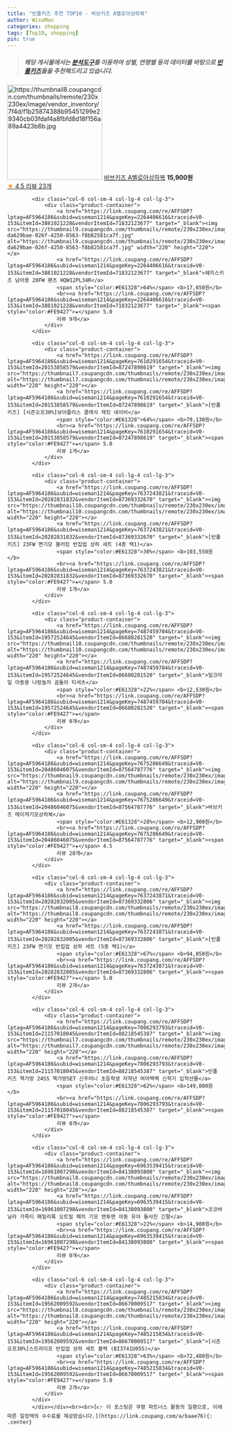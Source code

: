 ```yaml
---
title: "빈폴키즈 추천 TOP10 - 바브키즈 A벨로아상하복"
author: WiseMan
categories: shopping
tags: [Top10, shopping]
pin: true
---
```


> ##### 해당 게시물에서는 [**분석도구**](https://itemscout.io/)를 이용하여 **성별**, **연령별** 등의 데이터를 바탕으로 [**빈폴키즈**](https://link.coupang.com/a/baae76)들을 추천해드리고 있습니다.
<div class="container"><div class="row">
            <div class="col-6 col-sm-4 col-lg-4 col-lg-3">
                <div class="product-container">
                    <a href="https://link.coupang.com/re/AFFSDP?lptag=AF5964186&subid=wiseman1214&pageKey=7707496468&traceid=V0-153&itemId=20652058088&vendorItemId=87760323037" target="_blank"><img src="https://thumbnail8.coupangcdn.com/thumbnails/remote/230x230ex/image/vendor_inventory/7f4d/f1b25874388b95451299e29340cb03fdaf4a8fbfd8d18f156a89a4423b6b.jpg" alt="https://thumbnail8.coupangcdn.com/thumbnails/remote/230x230ex/image/vendor_inventory/7f4d/f1b25874388b95451299e29340cb03fdaf4a8fbfd8d18f156a89a4423b6b.jpg" width="220" height="220"></a>
                    <a href="https://link.coupang.com/re/AFFSDP?lptag=AF5964186&subid=wiseman1214&pageKey=7707496468&traceid=V0-153&itemId=20652058088&vendorItemId=87760323037" target="_blank">바브키즈 A벨로아상하복</a>
                    <span style="color:#E61328"></span> <b>15,900원</b>
                    <br><a href="https://link.coupang.com/re/AFFSDP?lptag=AF5964186&subid=wiseman1214&pageKey=7707496468&traceid=V0-153&itemId=20652058088&vendorItemId=87760323037" target="_blank"><span style="color:#FE9427">★</span> 4.5
                    리뷰 23개</a>
                </div>
            </div>
            
            <div class="col-6 col-sm-4 col-lg-4 col-lg-3">
                <div class="product-container">
                    <a href="https://link.coupang.com/re/AFFSDP?lptag=AF5964186&subid=wiseman1214&pageKey=2264406616&traceid=V0-153&itemId=3881021228&vendorItemId=71832123677" target="_blank"><img src="https://thumbnail9.coupangcdn.com/thumbnails/remote/230x230ex/image/retail/images/1817217447848798-da629bae-026f-4250-8563-f8b82581ca7f.jpg" alt="https://thumbnail9.coupangcdn.com/thumbnails/remote/230x230ex/image/retail/images/1817217447848798-da629bae-026f-4250-8563-f8b82581ca7f.jpg" width="220" height="220"></a>
                    <a href="https://link.coupang.com/re/AFFSDP?lptag=AF5964186&subid=wiseman1214&pageKey=2264406616&traceid=V0-153&itemId=3881021228&vendorItemId=71832123677" target="_blank">헤지스키즈 남아용 20FW 팬츠 HQW12PL34R</a>
                    <span style="color:#E61328">64%</span> <b>17,650원</b>
                    <br><a href="https://link.coupang.com/re/AFFSDP?lptag=AF5964186&subid=wiseman1214&pageKey=2264406616&traceid=V0-153&itemId=3881021228&vendorItemId=71832123677" target="_blank"><span style="color:#FE9427">★</span> 5.0
                    리뷰 9개</a>
                </div>
            </div>
            
            <div class="col-6 col-sm-4 col-lg-4 col-lg-3">
                <div class="product-container">
                    <a href="https://link.coupang.com/re/AFFSDP?lptag=AF5964186&subid=wiseman1214&pageKey=7610291654&traceid=V0-153&itemId=20153858579&vendorItemId=87247898619" target="_blank"><img src="https://thumbnail7.coupangcdn.com/thumbnails/remote/230x230ex/image/vendor_inventory/ebf1/d8d3193c10049d6cb663c1d2d97f9266241c3c5f59d48fe2e0baf5e28f26.jpg" alt="https://thumbnail7.coupangcdn.com/thumbnails/remote/230x230ex/image/vendor_inventory/ebf1/d8d3193c10049d6cb663c1d2d97f9266241c3c5f59d48fe2e0baf5e28f26.jpg" width="220" height="220"></a>
                    <a href="https://link.coupang.com/re/AFFSDP?lptag=AF5964186&subid=wiseman1214&pageKey=7610291654&traceid=V0-153&itemId=20153858579&vendorItemId=87247898619" target="_blank">[빈폴키즈] [시즌오프30%]보아플리스 클래식 재킷 네이비</a>
                    <span style="color:#E61328">64%</span> <b>79,130원</b>
                    <br><a href="https://link.coupang.com/re/AFFSDP?lptag=AF5964186&subid=wiseman1214&pageKey=7610291654&traceid=V0-153&itemId=20153858579&vendorItemId=87247898619" target="_blank"><span style="color:#FE9427">★</span> 5.0
                    리뷰 1개</a>
                </div>
            </div>
            
            <div class="col-6 col-sm-4 col-lg-4 col-lg-3">
                <div class="product-container">
                    <a href="https://link.coupang.com/re/AFFSDP?lptag=AF5964186&subid=wiseman1214&pageKey=7637243821&traceid=V0-153&itemId=20282831832&vendorItemId=87369332670" target="_blank"><img src="https://thumbnail10.coupangcdn.com/thumbnails/remote/230x230ex/image/vendor_inventory/f511/e3f55fc3f4bb347708ffc5b9ded0d42b311b6d6fcafca1f99a4a5309ea6b.jpg" alt="https://thumbnail10.coupangcdn.com/thumbnails/remote/230x230ex/image/vendor_inventory/f511/e3f55fc3f4bb347708ffc5b9ded0d42b311b6d6fcafca1f99a4a5309ea6b.jpg" width="220" height="220"></a>
                    <a href="https://link.coupang.com/re/AFFSDP?lptag=AF5964186&subid=wiseman1214&pageKey=7637243821&traceid=V0-153&itemId=20282831832&vendorItemId=87369332670" target="_blank">[빈폴키즈] 23FW 면기모 블러킹 반집업 상하 세트 (4종 택1)</a>
                    <span style="color:#E61328">30%</span> <b>103,550원</b>
                    <br><a href="https://link.coupang.com/re/AFFSDP?lptag=AF5964186&subid=wiseman1214&pageKey=7637243821&traceid=V0-153&itemId=20282831832&vendorItemId=87369332670" target="_blank"><span style="color:#FE9427">★</span> 5.0
                    리뷰 1개</a>
                </div>
            </div>
            
            <div class="col-6 col-sm-4 col-lg-4 col-lg-3">
                <div class="product-container">
                    <a href="https://link.coupang.com/re/AFFSDP?lptag=AF5964186&subid=wiseman1214&pageKey=7487459704&traceid=V0-153&itemId=19572524645&vendorItemId=86680281520" target="_blank"><img src="https://thumbnail10.coupangcdn.com/thumbnails/remote/230x230ex/image/vendor_inventory/60e4/a917373cc1f278e205888fd11d016a5af33c6cb77be479329b3c1910551c.jpg" alt="https://thumbnail10.coupangcdn.com/thumbnails/remote/230x230ex/image/vendor_inventory/60e4/a917373cc1f278e205888fd11d016a5af33c6cb77be479329b3c1910551c.jpg" width="220" height="220"></a>
                    <a href="https://link.coupang.com/re/AFFSDP?lptag=AF5964186&subid=wiseman1214&pageKey=7487459704&traceid=V0-153&itemId=19572524645&vendorItemId=86680281520" target="_blank">밀크마일 아동용 나랑놀자 곰돌이 티셔츠</a>
                    <span style="color:#E61328">22%</span> <b>12,530원</b>
                    <br><a href="https://link.coupang.com/re/AFFSDP?lptag=AF5964186&subid=wiseman1214&pageKey=7487459704&traceid=V0-153&itemId=19572524645&vendorItemId=86680281520" target="_blank"><span style="color:#FE9427">★</span> 
                    리뷰 0개</a>
                </div>
            </div>
            
            <div class="col-6 col-sm-4 col-lg-4 col-lg-3">
                <div class="product-container">
                    <a href="https://link.coupang.com/re/AFFSDP?lptag=AF5964186&subid=wiseman1214&pageKey=7675286649&traceid=V0-153&itemId=20486046075&vendorItemId=87564787776" target="_blank"><img src="https://thumbnail9.coupangcdn.com/thumbnails/remote/230x230ex/image/vendor_inventory/532b/0123ea3b4f763d97188dfdae9e245f1ab7e710072f1895909e6c8c19a445.jpg" alt="https://thumbnail9.coupangcdn.com/thumbnails/remote/230x230ex/image/vendor_inventory/532b/0123ea3b4f763d97188dfdae9e245f1ab7e710072f1895909e6c8c19a445.jpg" width="220" height="220"></a>
                    <a href="https://link.coupang.com/re/AFFSDP?lptag=AF5964186&subid=wiseman1214&pageKey=7675286649&traceid=V0-153&itemId=20486046075&vendorItemId=87564787776" target="_blank">바브키즈 메이져기모상하복</a>
                    <span style="color:#E61328">28%</span> <b>12,900원</b>
                    <br><a href="https://link.coupang.com/re/AFFSDP?lptag=AF5964186&subid=wiseman1214&pageKey=7675286649&traceid=V0-153&itemId=20486046075&vendorItemId=87564787776" target="_blank"><span style="color:#FE9427">★</span> 4.5
                    리뷰 28개</a>
                </div>
            </div>
            
            <div class="col-6 col-sm-4 col-lg-4 col-lg-3">
                <div class="product-container">
                    <a href="https://link.coupang.com/re/AFFSDP?lptag=AF5964186&subid=wiseman1214&pageKey=7637243871&traceid=V0-153&itemId=20282832005&vendorItemId=87369332806" target="_blank"><img src="https://thumbnail8.coupangcdn.com/thumbnails/remote/230x230ex/image/vendor_inventory/2b67/bd647b86406878d12bf94f0f87d594639ce11d29d7d93fdf9e082fd20ecf.jpg" alt="https://thumbnail8.coupangcdn.com/thumbnails/remote/230x230ex/image/vendor_inventory/2b67/bd647b86406878d12bf94f0f87d594639ce11d29d7d93fdf9e082fd20ecf.jpg" width="220" height="220"></a>
                    <a href="https://link.coupang.com/re/AFFSDP?lptag=AF5964186&subid=wiseman1214&pageKey=7637243871&traceid=V0-153&itemId=20282832005&vendorItemId=87369332806" target="_blank">[빈폴키즈] 23FW 면기모 반집업 상하 세트 (5종 택1)</a>
                    <span style="color:#E61328">67%</span> <b>94,050원</b>
                    <br><a href="https://link.coupang.com/re/AFFSDP?lptag=AF5964186&subid=wiseman1214&pageKey=7637243871&traceid=V0-153&itemId=20282832005&vendorItemId=87369332806" target="_blank"><span style="color:#FE9427">★</span> 5.0
                    리뷰 2개</a>
                </div>
            </div>
            
            <div class="col-6 col-sm-4 col-lg-4 col-lg-3">
                <div class="product-container">
                    <a href="https://link.coupang.com/re/AFFSDP?lptag=AF5964186&subid=wiseman1214&pageKey=7806293793&traceid=V0-153&itemId=21157018045&vendorItemId=88218545387" target="_blank"><img src="https://thumbnail7.coupangcdn.com/thumbnails/remote/230x230ex/image/vendor_inventory/e77c/a0ad4374a6f16b41c5a3ed1d5c3e3d9368c39555a0bcaac8a0c00337c468.jpeg" alt="https://thumbnail7.coupangcdn.com/thumbnails/remote/230x230ex/image/vendor_inventory/e77c/a0ad4374a6f16b41c5a3ed1d5c3e3d9368c39555a0bcaac8a0c00337c468.jpeg" width="220" height="220"></a>
                    <a href="https://link.coupang.com/re/AFFSDP?lptag=AF5964186&subid=wiseman1214&pageKey=7806293793&traceid=V0-153&itemId=21157018045&vendorItemId=88218545387" target="_blank">빈폴 키즈 책가방 24SS 책가방SET 신주머니 초등학생 저학년 여아백팩 신학기 입학선물</a>
                    <span style="color:#E61328">62%</span> <b>149,800원</b>
                    <br><a href="https://link.coupang.com/re/AFFSDP?lptag=AF5964186&subid=wiseman1214&pageKey=7806293793&traceid=V0-153&itemId=21157018045&vendorItemId=88218545387" target="_blank"><span style="color:#FE9427">★</span> 
                    리뷰 0개</a>
                </div>
            </div>
            
            <div class="col-6 col-sm-4 col-lg-4 col-lg-3">
                <div class="product-container">
                    <a href="https://link.coupang.com/re/AFFSDP?lptag=AF5964186&subid=wiseman1214&pageKey=6963539415&traceid=V0-153&itemId=16961007298&vendorItemId=84138093800" target="_blank"><img src="https://thumbnail8.coupangcdn.com/thumbnails/remote/230x230ex/image/vendor_inventory/e516/b4f9aed836c22ed2ad4500c0758b49daaba12988f9badf3b740049be0303.jpg" alt="https://thumbnail8.coupangcdn.com/thumbnails/remote/230x230ex/image/vendor_inventory/e516/b4f9aed836c22ed2ad4500c0758b49daaba12988f9badf3b740049be0303.jpg" width="220" height="220"></a>
                    <a href="https://link.coupang.com/re/AFFSDP?lptag=AF5964186&subid=wiseman1214&pageKey=6963539415&traceid=V0-153&itemId=16961007298&vendorItemId=84138093800" target="_blank">코코바닐라 가족티 패밀리룩 오트밀 패치 기모 맨투맨 아동 유아 돌사진 긴팔</a>
                    <span style="color:#E61328">22%</span> <b>14,900원</b>
                    <br><a href="https://link.coupang.com/re/AFFSDP?lptag=AF5964186&subid=wiseman1214&pageKey=6963539415&traceid=V0-153&itemId=16961007298&vendorItemId=84138093800" target="_blank"><span style="color:#FE9427">★</span> 
                    리뷰 0개</a>
                </div>
            </div>
            
            <div class="col-6 col-sm-4 col-lg-4 col-lg-3">
                <div class="product-container">
                    <a href="https://link.coupang.com/re/AFFSDP?lptag=AF5964186&subid=wiseman1214&pageKey=7485215834&traceid=V0-153&itemId=19562009592&vendorItemId=86670009517" target="_blank"><img src="https://thumbnail8.coupangcdn.com/thumbnails/remote/230x230ex/image/vendor_inventory/abd3/b566450aa189340310ff6a861675d97bd0f531d2b430f66c34ee0b58aed0.jpg" alt="https://thumbnail8.coupangcdn.com/thumbnails/remote/230x230ex/image/vendor_inventory/abd3/b566450aa189340310ff6a861675d97bd0f531d2b430f66c34ee0b58aed0.jpg" width="220" height="220"></a>
                    <a href="https://link.coupang.com/re/AFFSDP?lptag=AF5964186&subid=wiseman1214&pageKey=7485215834&traceid=V0-153&itemId=19562009592&vendorItemId=86670009517" target="_blank">[시즌오프30%]스트라이프 반집업 상하 세트 블랙 (BI3741U055)</a>
                    <span style="color:#E61328">63%</span> <b>72,480원</b>
                    <br><a href="https://link.coupang.com/re/AFFSDP?lptag=AF5964186&subid=wiseman1214&pageKey=7485215834&traceid=V0-153&itemId=19562009592&vendorItemId=86670009517" target="_blank"><span style="color:#FE9427">★</span> 5.0
                    리뷰 2개</a>
                </div>
            </div>
            </div></div><br><br>[👉 이 포스팅은 쿠팡 파트너스 활동의 일환으로, 이에 따른 일정액의 수수료를 제공받습니다.](https://link.coupang.com/a/baae76){: .center}